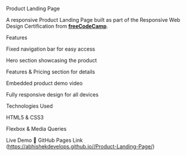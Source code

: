 Product Landing Page

A responsive Product Landing Page built as part of the Responsive Web Design Certification from **[freeCodeCamp](https://www.freecodecamp.org/)**.

Features

Fixed navigation bar for easy access

Hero section showcasing the product

Features & Pricing section for details

Embedded product demo video

Fully responsive design for all devices

Technologies Used

HTML5 & CSS3

Flexbox & Media Queries

Live Demo
🔗 GitHub Pages Link (https://abhishekdevelops.github.io//Product-Landing-Page/)

